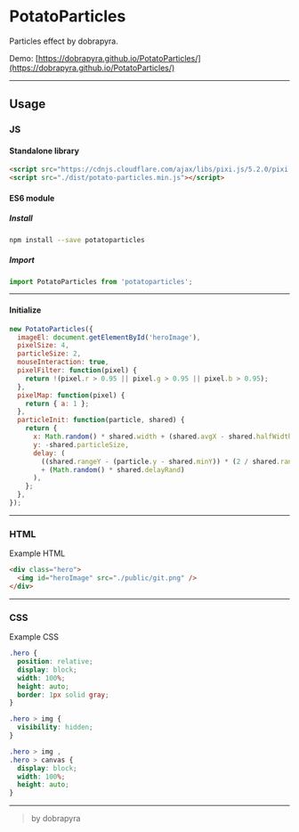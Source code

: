 # PotatoParticles
Particles effect by dobrapyra.

Demo: [https://dobrapyra.github.io/PotatoParticles/](https://dobrapyra.github.io/PotatoParticles/)

---

## Usage

### JS

#### Standalone library

```html
<script src="https://cdnjs.cloudflare.com/ajax/libs/pixi.js/5.2.0/pixi.min.js"></script>
<script src="./dist/potato-particles.min.js"></script>
```

#### ES6 module

##### Install
```bash
npm install --save potatoparticles
```

##### Import
```js
import PotatoParticles from 'potatoparticles';
```

---

#### Initialize
```js
new PotatoParticles({
  imageEl: document.getElementById('heroImage'),
  pixelSize: 4,
  particleSize: 2,
  mouseInteraction: true,
  pixelFilter: function(pixel) {
    return !(pixel.r > 0.95 || pixel.g > 0.95 || pixel.b > 0.95);
  },
  pixelMap: function(pixel) {
    return { a: 1 };
  },
  particleInit: function(particle, shared) {
    return {
      x: Math.random() * shared.width + (shared.avgX - shared.halfWidth),
      y: -shared.particleSize,
      delay: (
        ((shared.rangeY - (particle.y - shared.minY)) * (2 / shared.rangeY))
        + (Math.random() * shared.delayRand)
      ),
    };
  },
});
```

---

### HTML
Example HTML

```html
<div class="hero">
  <img id="heroImage" src="./public/git.png" />
</div>
```

---

### CSS
Example CSS

```css
.hero {
  position: relative;
  display: block;
  width: 100%;
  height: auto;
  border: 1px solid gray;
}

.hero > img {
  visibility: hidden;
}

.hero > img ,
.hero > canvas {
  display: block;
  width: 100%;
  height: auto;
}
```

---

> by dobrapyra
